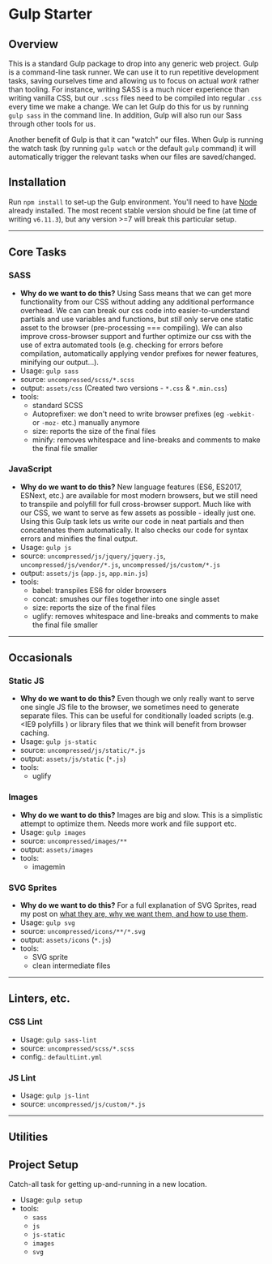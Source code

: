# Gulp Starter

## Overview

This is a standard Gulp package to drop into any generic web project. Gulp is a command-line task runner. We can use it to run repetitive development tasks, saving ourselves time and allowing us to focus on actual *work* rather than tooling. For instance, writing SASS is a much nicer experience than writing vanilla CSS, but our `.scss` files need to be compiled into regular `.css` every time we make a change. We can let Gulp do this for us by running `gulp sass` in the command line. In addition, Gulp will also run our Sass through other tools for us.

Another benefit of Gulp is that it can "watch" our files. When Gulp is running the watch task (by running `gulp watch` or the default `gulp` command) it will automatically trigger the relevant tasks when our files are saved/changed.

## Installation

Run `npm install` to set-up the Gulp environment. You'll need to have [Node](https://nodejs.org/en/) already installed. The most recent stable version should be fine (at time of writing `v6.11.3`), but any version >=7 will break this particular setup.

---

## Core Tasks

### SASS

* **Why do we want to do this?** Using Sass means that we can get more functionality from our CSS without adding any additional performance overhead. We can can break our css code into easier-to-understand partials and use variables and functions, but *still* only serve one static asset to the browser (pre-processing === compiling). We can also improve cross-browser support and further optimize our css with the use of extra automated tools (e.g. checking for errors before compilation, automatically applying vendor prefixes for newer features, minifying our output...).
* Usage: `gulp sass`
* source: `uncompressed/scss/*.scss`
* output: `assets/css` (Created two versions - `*.css` & `*.min.css`)
* tools:
    - standard SCSS
    - Autoprefixer: we don't need to write browser prefixes (eg `-webkit-` or `-moz-` etc.) manually anymore
    - size: reports the size of the final files
    - minify: removes whitespace and line-breaks and comments to make the final file smaller

### JavaScript

* **Why do we want to do this?** New language features (ES6, ES2017, ESNext, etc.) are available for most modern browsers, but we still need to transpile and polyfill for full cross-browser support. Much like with our CSS, we want to serve as few assets as possible - ideally just one. Using this Gulp task lets us write our code in neat partials and then concatenates them automatically. It also checks our code for syntax errors and minifies the final output.
* Usage: `gulp js`
* source: `uncompressed/js/jquery/jquery.js`, `uncompressed/js/vendor/*.js`, `uncompressed/js/custom/*.js`
* output: `assets/js` (`app.js`, `app.min.js`)
* tools:
    - babel: transpiles ES6 for older browsers
    - concat: smushes our files together into one single asset
    - size: reports the size of the final files
    - uglify: removes whitespace and line-breaks and comments to make the final file smaller

---

## Occasionals

### Static JS
* **Why do we want to do this?** Even though we only really want to serve one single JS file to the browser, we sometimes need to generate separate files. This can be useful for conditionally loaded scripts (e.g. <IE9 polyfills ) or library files that we think will benefit from browser caching.
* Usage: `gulp js-static`
* source: `uncompressed/js/static/*.js`
* output: `assets/js/static` (`*.js`)
* tools:
    - uglify

### Images
* **Why do we want to do this?** Images are big and slow. This is a simplistic attempt to optimize them. Needs more work and file support etc.
* Usage: `gulp images`
* source: `uncompressed/images/**`
* output: `assets/images`
* tools:
    - imagemin

### SVG Sprites
* **Why do we want to do this?** For a full explanation of SVG Sprites, read my post on [what they are, why we want them, and how to use them](https://tomhazledine.com/inline-svg-icon-sprites/).
* Usage: `gulp svg`
* source: `uncompressed/icons/**/*.svg`
* output: `assets/icons` (`*.js`)
* tools:
    - SVG sprite
    - clean intermediate files

---

## Linters, etc.

### CSS Lint
* Usage: `gulp sass-lint`
* source: `uncompressed/scss/*.scss`
* config.: `defaultLint.yml`

### JS Lint
* Usage: `gulp js-lint`
* source: `uncompressed/js/custom/*.js`

---

## Utilities


## Project Setup
Catch-all task for getting up-and-running in a new location.
* Usage: `gulp setup`
* tools:
    - `sass`
    - `js`
    - `js-static`
    - `images`
    - `svg`